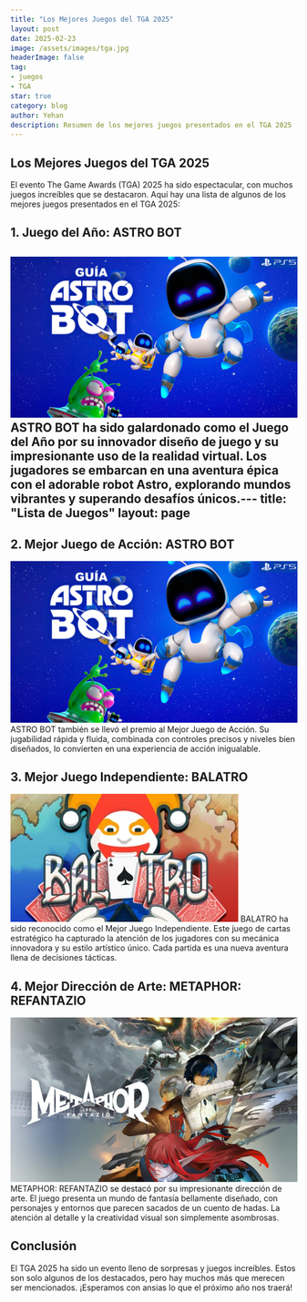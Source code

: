 ```yaml
---
title: "Los Mejores Juegos del TGA 2025"
layout: post
date: 2025-02-23
image: /assets/images/tga.jpg
headerImage: false
tag:
- juegos
- TGA
star: true
category: blog
author: Yehan
description: Resumen de los mejores juegos presentados en el TGA 2025
---
```


## Los Mejores Juegos del TGA 2025

El evento The Game Awards (TGA) 2025 ha sido espectacular, con muchos juegos increíbles que se destacaron. Aquí hay una lista de algunos de los mejores juegos presentados en el TGA 2025:

## 1. Juego del Año: **ASTRO BOT**
![ASTRO BOT](/assets/images/astro_bot.jpg)
ASTRO BOT ha sido galardonado como el Juego del Año por su innovador diseño de juego y su impresionante uso de la realidad virtual. Los jugadores se embarcan en una aventura épica con el adorable robot Astro, explorando mundos vibrantes y superando desafíos únicos.---
title: "Lista de Juegos"
layout: page
---

## 2. Mejor Juego de Acción: **ASTRO BOT**
![ASTRO BOT](/assets/images/astro_bot.jpg)
ASTRO BOT también se llevó el premio al Mejor Juego de Acción. Su jugabilidad rápida y fluida, combinada con controles precisos y niveles bien diseñados, lo convierten en una experiencia de acción inigualable.

## 3. Mejor Juego Independiente: **BALATRO**
![BALATRO](/assets/images/balatro.webp)
BALATRO ha sido reconocido como el Mejor Juego Independiente. Este juego de cartas estratégico ha capturado la atención de los jugadores con su mecánica innovadora y su estilo artístico único. Cada partida es una nueva aventura llena de decisiones tácticas.

## 4. Mejor Dirección de Arte: **METAPHOR: REFANTAZIO**
![METAPHOR: REFANTAZIO](/assets/images/metaphor-refantazio.jpg)
METAPHOR: REFANTAZIO se destacó por su impresionante dirección de arte. El juego presenta un mundo de fantasía bellamente diseñado, con personajes y entornos que parecen sacados de un cuento de hadas. La atención al detalle y la creatividad visual son simplemente asombrosas.

## Conclusión
El TGA 2025 ha sido un evento lleno de sorpresas y juegos increíbles. Estos son solo algunos de los destacados, pero hay muchos más que merecen ser mencionados. ¡Esperamos con ansias lo que el próximo año nos traerá!